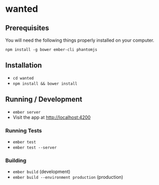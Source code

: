 # wanted

## Prerequisites

You will need the following things properly installed on your computer.

```
npm install -g bower ember-cli phantomjs
```

## Installation

* `cd wanted`
* `npm install && bower install`

## Running / Development

* `ember server`
* Visit the app at [http://localhost:4200][]

### Running Tests

* `ember test`
* `ember test --server`

### Building

* `ember build` (development)
* `ember build --environment production` (production)

[http://localhost:4200]: http://localhost:4200
